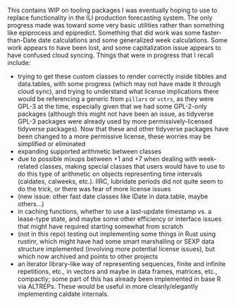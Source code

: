 
This contains WIP on tooling packages I was eventually hoping to use to replace
functionality in the ILI production forecasting system. The only progress made
was toward some very basic utilities rather than something like epiprocess and
epipredict. Something that did work was some faster-than-Date date calculations
and some generalized week calculations. Some work appears to have been lost, and
some capitalization issue appears to have confused cloud syncing. Things that
were in progress that I recall include:
- trying to get these custom classes to render correctly inside tibbles and
  data.tables, with some progress (which may not have made it through cloud
  sync), and trying to understand what license implications there would be
  referencing a generic from `pillars` or `vctrs`, as they were GPL-3 at the
  time, especially given that we had some GPL-2-only packages (although this
  might not have been an issue, as tidyverse GPL-3 packages were already used by
  more permissively-licensed tidyverse packages). Now that these and other
  tidyverse packages have been changed to a more permissive license, these
  worries may be simplified or eliminated
- expanding supported arithmetic between classes
- due to possible mixups between +1 and +7 when dealing with week-related
  classes, making special classes that users would have to use to do this type
  of arithmetic on objects representing time intervals (caldates, calweeks,
  etc.). IIRC, lubridate periods did not quite seem to do the trick, or there
  was fear of more license issues
- (new issue: other fast date classes like IDate in data.table, maybe others...)
- in caching functions, whether to use a last-update timestamp vs. a lease-type
  state, and maybe some other efficiency or interface issues that might have
  required starting somewhat from scratch
- (not in this repo) testing out implementing some things in Rust using rustinr,
  which might have had some smart marshalling or SEXP data structure implemented
  (involving more potential license issues), but which now archived and points
  to other projects
- an iterator library-like way of representing sequences, finite and infinite
  repetitions, etc., in vectors and maybe in data frames, matrices, etc.,
  compactly; some part of this has already been implemented in base R via
  ALTREPs. These would be useful in more cleanly/elegantly implementing caldate
  internals.
